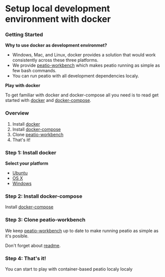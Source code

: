 # Setup local development environment with docker

### Getting Started

__Why to use docker as development environmet?__
* Windows, Mac, and Linux, docker provides a solution that would work consistently across these three platforms.
* We provide [peatio-workbench](https://github.com/rubykube/peatio-workbench) which makes peatio running as simple as few bash commands.
* You can run peatio with all development dependencies localy.

__Play with docker__

To get familiar with docker and docker-compose all you need is to read get started with [docker](https://docs.docker.com/get-started/) and [docker-compose](https://docs.docker.com/compose/gettingstarted/).

### Overview

1. Install [docker](https://www.docker.com)
2. Install [docker-compose](https://docs.docker.com/compose/)
3. Clone [peatio-workbench](https://github.com/rubykube/peatio-workbench)
4. That's it!

### Step 1: Install docker
__Select your platform__
* [Ubuntu](https://docs.docker.com/install/linux/docker-ce/ubuntu/)
* [OS X](https://docs.docker.com/docker-for-mac/install/)
* [Windows](https://docs.docker.com/docker-for-windows/install/)

### Step 2: Install docker-compose
Install [docker-compose](https://docs.docker.com/compose/install/)

### Step 3: Clone peatio-workbench
We keep [peatio-workbench](https://github.com/rubykube/peatio-workbench) up to date to make running peatio as simple as it's posible.

Don't forget about [readme](https://github.com/rubykube/peatio-workbench/blob/master/README.md).

### Step 4: That's it!
You can start to play with container-based peatio localy localy
